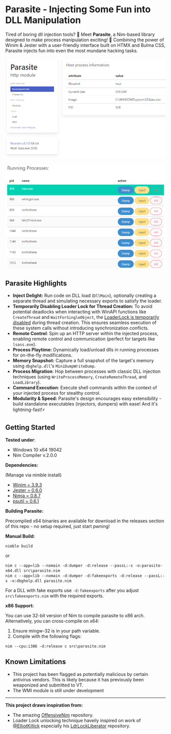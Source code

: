 # Parasite - Injecting Some Fun into DLL Manipulation

Tired of boring dll injection tools? 🦠 Meet **Parasite**, a Nim-based library designed to make process manipulation exciting! 🚀 Combining the power of Winim & Jester with a user-friendly interface built on HTMX and Bulma CSS, Parasite injects  fun into even the most mundane hacking tasks.

![Frontpage](imgs/front.PNG)

![Processes](imgs/processes.PNG)

## Parasite Highlights

* **Inject Delight:** Run code on DLL load (`DllMain`), optionally creating a separate thread and simulating necessary exports to satisfy the loader.
* **Temporarily Disabling Loader Lock for Thread Creation:** To avoid potential deadlocks when interacting with WinAPI functions like `CreateThread` and `WaitForSingleObject`, the [LoaderLock is temporarily disabled](https://github.com/srozb/parasite/blob/master/src/parasite/lockpick.nim#L16) during thread creation. This ensures seamless execution of these system calls without introducing synchronization conflicts.
* **Remote Control**:  Spin up an HTTP server within the injected process, enabling remote control and communication (perfect for targets like `lsass.exe`).
* **Process Playtime:** Dynamically load/unload dlls in running processes for on-the-fly modifications.
* **Memory Snapshot:** Capture a full snapshot of the target's memory using `dbghelp.dll`'s  `MiniDumpWriteDump`.
* **Process Migration**: Hop between processes with classic DLL injection techniques (using `WriteProcessMemory`, `CreateRemoteThread`, and `LoadLibrary`).
* **Command Execution**: Execute shell commands within the context of your injected process for stealthy control. 
* **Modularity & Speed:**  Parasite's design encourages easy extensibility - build standalone executables (injectors, dumpers) with ease! And it's lightning-fast!⚡️

## Getting Started

**Tested under**:

* Windows 10 x64 19042
* Nim Compiler v.2.0.0

**Dependencies:**

(Manage via nimble install)

* [Winim = 3.9.3](https://github.com/khchen/winim)
* [Jester = 0.6.0](https://github.com/dom96/jester)
* [Nimja = 0.8.7](https://github.com/enthus1ast/nimja)
* [psutil = 0.6.1](https://github.com/enthus1ast/psutil-nim)

**Building Parasite:**

Precompiled x64 binaries are available for download in the releases section of this repo - no setup required, just start pwning!

**Manual Build:**

```batch
nimble build
```

or

```batch
nim c --app=lib --nomain -d:dumper -d:release --passL:-s -o:parasite-x64.dll src\parasite.nim
nim c --app=lib --nomain -d:dumper -d:fakeexports -d:release --passL:-s -o:dbghelp.dll parasite.nim
```

For a DLL with fake exports use `-d:fakeexports` after you adjust `src\fakeexports.nim` with the required exports.

**x86 Support:**

You can use 32-bit version of Nim to compile parasite to x86 arch.
Alternatively, you can cross-compile on x64:

1. Ensure mingw-32 is in your path variable.
2. Compile with the following flags:

```batch
nim --cpu:i386 -d:release c src\parasite.nim
```

## Known Limitations

* This project has been flagged as potentially malicious by certain antivirus vendors. This is likely because it has previously been weaponized and submitted to VT.
* The WMI module is still under development

---

**This project draws inspiration from:**

* The amazing [OffensiveNim](https://github.com/byt3bl33d3r/OffensiveNim) repository.
* Loader Lock unlocking technique haveily inspired on work of [@ElliotKillick](https://github.com/ElliotKillick) especially his [LdrLockLiberator](https://github.com/ElliotKillick/LdrLockLiberator) repository.
